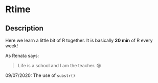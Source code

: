 # Rtime

## Description

Here we learn a little bit of R together. It is basically **20 min** of R every week!

As Renata says:

> Life is a school
> and I am the teacher.
:sunglasses:

09/07/2020: The use of `substr()` 
